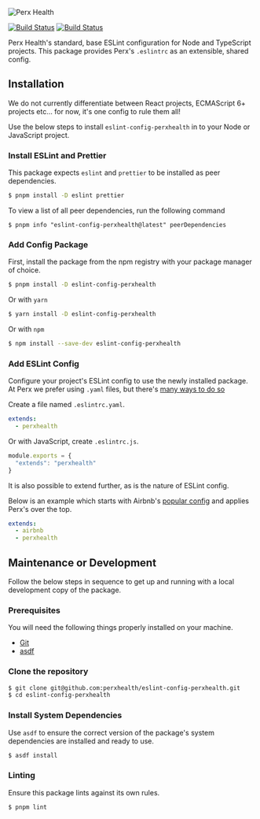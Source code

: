 ![Perx Health](https://user-images.githubusercontent.com/4101096/163123610-9dfa9263-1518-4f5d-8839-9ddc142a513e.png)

[![Build Status](https://github.com/perxhealth/eslint-config-perxhealth/actions/workflows/publish.yml/badge.svg)](https://github.com/perxhealth/eslint-config-perxhealth/actions/workflows/publish.yml) [![Build Status](https://github.com/perxhealth/eslint-config-perxhealth/actions/workflows/main.yml/badge.svg)](https://github.com/perxhealth/eslint-config-perxhealth/actions/workflows/main.yml)

Perx Health's standard, base ESLint configuration for Node and TypeScript
projects. This package provides Perx's `.eslintrc` as an extensible, shared
config.


## Installation

We do not currently differentiate between React projects, ECMAScript 6+
projects etc... for now, it's one config to rule them all!

Use the below steps to install `eslint-config-perxhealth` in to your Node or
JavaScript project.

### Install ESLint and Prettier

This package expects `eslint` and `prettier` to be installed as peer
dependencies.

```bash
$ pnpm install -D eslint prettier
```

To view a list of all peer dependencies, run the following command

```
$ pnpm info "eslint-config-perxhealth@latest" peerDependencies
```

### Add Config Package

First, install the package from the npm registry with your package manager of
choice.

```bash
$ pnpm install -D eslint-config-perxhealth
```

Or with `yarn`

```bash
$ yarn install -D eslint-config-perxhealth
```

Or with `npm`

```bash
$ npm install --save-dev eslint-config-perxhealth
```

### Add ESLint Config

Configure your project's ESLint config to use the newly installed package. At
Perx we prefer using `.yaml` files, but there's [many ways to do so](https://eslint.org/docs/latest/use/configure/configuration-files#using-configuration-files)

Create a file named `.eslintrc.yaml`.

```yaml
extends:
  - perxhealth
```

Or with JavaScript, create `.eslintrc.js`.

```javascript
module.exports = {
  "extends": "perxhealth"
}
```

It is also possible to extend further, as is the nature of ESLint config.

Below is an example which starts with Airbnb's [popular config](https://www.npmjs.com/package/eslint-config-airbnb) 
and applies Perx's over the top.

```yaml
extends:
  - airbnb
  - perxhealth
```

## Maintenance or Development

Follow the below steps in sequence to get up and running with a local
development copy of the package.

### Prerequisites

You will need the following things properly installed on your machine.

- [Git](https://git-scm.com/)
- [asdf](https://github.com/asdf-vm/asdf)

### Clone the repository

```bash
$ git clone git@github.com:perxhealth/eslint-config-perxhealth.git
$ cd eslint-config-perxhealth
```

### Install System Dependencies

Use `asdf` to ensure the correct version of the package's system dependencies
are installed and ready to use.

```bash
$ asdf install
```

### Linting

Ensure this package lints against its own rules.

```bash
$ pnpm lint
```
